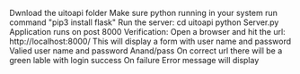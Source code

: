 Dwnload the uitoapi folder 
Make sure python running in your system
run command "pip3 install flask"
Run the server:
  cd uitoapi
  python Server.py
Application runs on post 8000
Verification: 
  Open a browser and hit the url: http://localhost:8000/
  This will display a form with user name and password
  Valied user name and password Anand/pass
  On correct url there will be a green lable with login success
  On failure Error message will display
